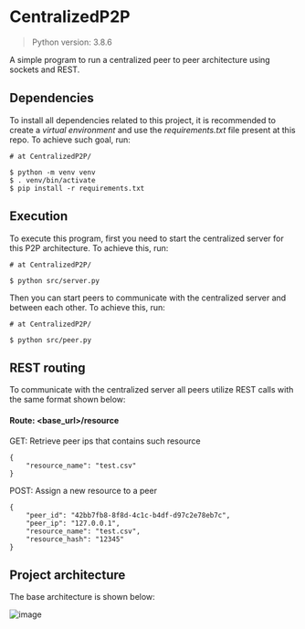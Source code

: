 # CentralizedP2P
> Python version: 3.8.6

A simple program to run a centralized peer to peer architecture using 
sockets and REST.

## Dependencies
To install all dependencies related to this project, it is recommended 
to create a _virtual environment_ and use the _requirements.txt_ file
present at this repo. To achieve such goal, run:

```
# at CentralizedP2P/

$ python -m venv venv
$ . venv/bin/activate
$ pip install -r requirements.txt
```

## Execution
To execute this program, first you need to start the centralized server
for this P2P architecture. To achieve this, run:

```
# at CentralizedP2P/

$ python src/server.py
```

Then you can start peers to communicate with the centralized server and
between each other. To achieve this, run:
```
# at CentralizedP2P/

$ python src/peer.py
```

## REST routing

To communicate with the centralized server all peers utilize REST calls 
with the same format shown below: 

#### Route: <base_url>/resource
GET: Retrieve peer ips that contains such resource
```
{
    "resource_name": "test.csv"
}
```

POST: Assign a new resource to a peer
```
{
	"peer_id": "42bb7fb8-8f8d-4c1c-b4df-d97c2e78eb7c",
	"peer_ip": "127.0.0.1",
	"resource_name": "test.csv",
	"resource_hash": "12345"
}
```

## Project architecture
The base architecture is shown below:

![image](https://drive.google.com/uc?export=view&id=1GJu5k_P0wcMWaaq7wivpEERKf7CE-OAk)